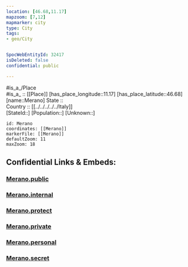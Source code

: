 ```yaml
---
location: [46.68,11.17] 
mapzoom: [7,12] 
mapmarker: city 
type: City
tags:
- geo/City


SpocWebEntityId: 32417
isDeleted: false
confidential: public

---
```

#is_a_/Place  
#is_a_ :: [[Place]] 
[has_place_longitude::11.17] 
[has_place_latitude::46.68] 
[name::Merano] 
State ::  
Country :: [[../../../../../Italy]]  
[StateId::] 
[Population::] 
[Unknown::] 


```leaflet
id: Merano
coordinates: [[Merano]] 
markerFile: [[Merano]] 
defaultZoom: 11 
maxZoom: 18
```


## Confidential Links & Embeds: 

### [Merano.public](/_public/\Earth\Continent\Europe\Europe~South\Italy\regions~Italy\Trentino\Bozen.Province\CityMerano.public.md) 

### [Merano.internal](/_internal/\Earth\Continent\Europe\Europe~South\Italy\regions~Italy\Trentino\Bozen.Province\CityMerano.internal.md) 

### [Merano.protect](/_protect/\Earth\Continent\Europe\Europe~South\Italy\regions~Italy\Trentino\Bozen.Province\CityMerano.protect.md) 

### [Merano.private](/_private/\Earth\Continent\Europe\Europe~South\Italy\regions~Italy\Trentino\Bozen.Province\CityMerano.private.md) 

### [Merano.personal](/_personal/\Earth\Continent\Europe\Europe~South\Italy\regions~Italy\Trentino\Bozen.Province\CityMerano.personal.md) 

### [Merano.secret](/_secret/\Earth\Continent\Europe\Europe~South\Italy\regions~Italy\Trentino\Bozen.Province\CityMerano.secret.md)

